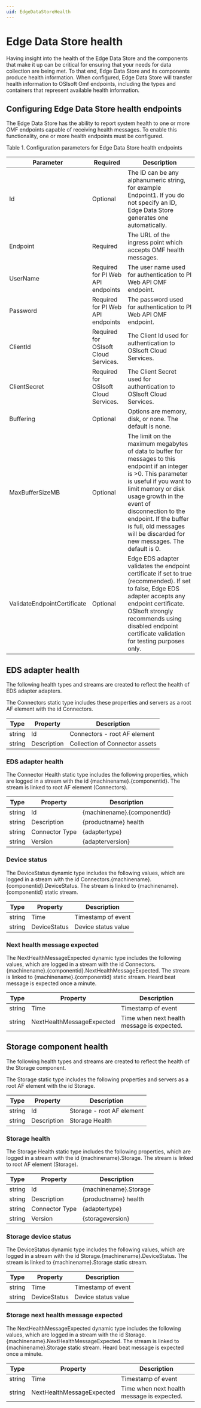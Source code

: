 ```yaml
---
uid: EdgeDataStoreHealth
---
```


# Edge Data Store health

Having insight into the health of the Edge Data Store and the components that make it up can be critical for ensuring that your needs for data collection are being met. To that end, Edge Data Store and its components produce health information. When configured, Edge Data Store will transfer health information to OSIsoft Omf endpoints, including the types and containers that represent available health information.

## Configuring Edge Data Store health endpoints

The Edge Data Store has the ability to report system health to one or more OMF endpoints capable of receiving health messages. To enable this functionality, one or more health endpoints must be configured.

Table 1. Configuration parameters for Edge Data Store health endpoints

| Parameter         | Required | Description                      |
|-------------------|----------------------------------|-------------|
| Id | Optional    | The ID can be any alphanumeric string, for example Endpoint1. If you do not specify an ID, Edge Data Store generates one automatically. |
| Endpoint | Required    | The URL of the ingress point which accepts OMF health messages. |
| UserName | Required for PI Web API endpoints  | The user name used for authentication to PI Web API OMF endpoint.  |
| Password | Required for PI Web API endpoints | The password used for authentication to PI Web API OMF endpoint.  |
| ClientId| Required for OSIsoft Cloud Services.  | The Client Id used for authentication to OSIsoft Cloud Services.|
| ClientSecret | Required for OSIsoft Cloud Services. | The Client Secret used for authentication to OSIsoft Cloud Services. |
| Buffering | Optional    | Options are memory, disk, or none. The default is none. |
| MaxBufferSizeMB | Optional    | The limit on the maximum megabytes of data to buffer for messages to this endpoint if an integer is >0. This parameter is useful if you want to limit memory or disk usage growth in the event of disconnection to the endpoint. If the buffer is full, old messages will be discarded for new messages. The default is 0. |
| ValidateEndpointCertificate | Optional | Edge EDS adapter validates the endpoint certificate if set to true (recommended). If set to false, Edge EDS adapter accepts any endpoint certificate. OSIsoft strongly recommends using disabled endpoint certificate validation for testing purposes only.|

## EDS adapter health

The following health types and streams are created to reflect the health of EDS adapter adapters.

The Connectors static type includes these properties and servers as a root AF element with the id Connectors.

| Type         | Property | Description      |
|--------------|----------|------------------|
| string | Id | Connectors - root AF element |
| string | Description | Collection of Connector assets |

### EDS adapter health

The Connector Health static type includes the following properties, which are logged in a stream with the id {machinename}.{componentid}. The stream is linked to root AF element (Connectors).

| Type         | Property | Description      |
|--------------|----------|------------------|
| string | Id  | {machinename}.{componentId} |
| string | Description | {productname} health |
| string | Connector Type | {adaptertype} |
| string | Version | {adapterversion} |

### Device status

The DeviceStatus dynamic type includes the following values, which are logged in a stream with the id Connectors.{machinename}.{componentid}.DeviceStatus. The stream is linked to {machinename}.{componentid} static stream.

| Type         | Property | Description      |
|--------------|----------|------------------|
| string | Time | Timestamp of event |
| string | DeviceStatus | Device status value |

### Next health message expected

The NextHealthMessageExpected dynamic type includes the following values, which are logged in a stream with the id Connectors.{machinename}.{componentid}.NextHealthMessageExpected. The stream is linked to {machinename}.{componentid} static stream. Heard beat message is expected once a minute.

| Type         | Property | Description      |
|--------------|----------|------------------|
| string | Time | Timestamp of event |
| string | NextHealthMessageExpected | Time when next health message is expected. |

## Storage component health

The following health types and streams are created to reflect the health of the Storage component.

The Storage static type includes the following properties and servers as a root AF element with the id Storage.

| Type         | Property | Description      |
|--------------|----------|------------------|
| string | Id | Storage - root AF element |
| string | Description | Storage Health |

### Storage health

The Storage Health static type includes the following properties, which are logged in a stream with the id {machinename}.Storage. The stream is linked to root AF element (Storage).

| Type         | Property | Description      |
|--------------|----------|------------------|
| string | Id  | {machinename}.Storage |
| string | Description | {productname} health |
| string | Connector Type | {adaptertype} |
| string | Version | {storageversion} |

### Storage device status

The DeviceStatus dynamic type includes the following values, which are logged in a stream with the id Storage.{machinename}.DeviceStatus. The stream is linked to {machinename}.Storage static stream.

| Type         | Property | Description      |
|--------------|----------|------------------|
| string | Time | Timestamp of event |
| string | DeviceStatus | Device status value |

### Storage next health message expected

The NextHealthMessageExpected dynamic type includes the following values, which are logged in a stream with the id Storage.{machinename}.NextHealthMessageExpected. The stream is linked to {machinename}.Storage static stream. Heard beat message is expected once a minute.

| Type         | Property | Description      |
|--------------|----------|------------------|
| string | Time | Timestamp of event |
| string | NextHealthMessageExpected | Time when next health message is expected. |
